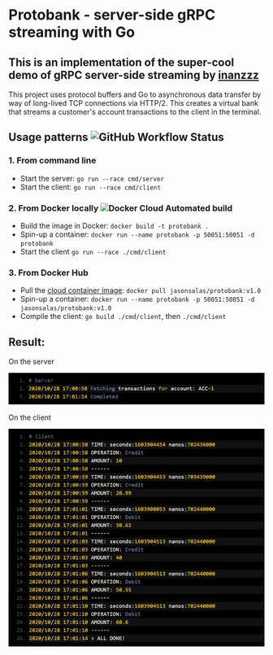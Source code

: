 # Protobank - server-side gRPC streaming with Go

## This is an implementation of the super-cool demo of gRPC server-side streaming by [inanzzz](http://www.inanzzz.com/index.php/post/w027/creating-a-server-side-grpc-streaming-with-golang)

This project uses protocol buffers and Go to asynchronous data transfer by way of long-lived TCP connections via HTTP/2. This creates a virtual bank that streams a customer's account transactions to the client in the terminal.

## Usage patterns ![GitHub Workflow Status](https://img.shields.io/github/workflow/status/jasonsalas/protobank/go-builder?style=plastic)
### 1. From command line
- Start the server: `go run --race cmd/server`
- Start the client: `go run --race cmd/client`

### 2. From Docker locally ![Docker Cloud Automated build](https://img.shields.io/docker/cloud/automated/jasonsalas/protobank)
- Build the image in Docker: `docker build -t protobank .`
- Spin-up a container: `docker run --name protobank -p 50051:50051 -d protobank`
- Start the client `go run --race ./cmd/client`

### 3. From Docker Hub
- Pull the [cloud container image](https://hub.docker.com/repository/docker/jasonsalas/protobank): `docker pull jasonsalas/protobank:v1.0`
- Spin-up a container: `docker run --name protobank -p 50051:50051 -d jasonsalas/protobank:v1.0`
- Compile the client: `go build ./cmd/client`, then `./cmd/client`

## Result:
On the server

![On the server](https://github.com/jasonsalas/protobank/blob/main/images/server.JPG?raw=true)

On the client

![On the client](https://github.com/jasonsalas/protobank/blob/main/images/client.JPG?raw=true)